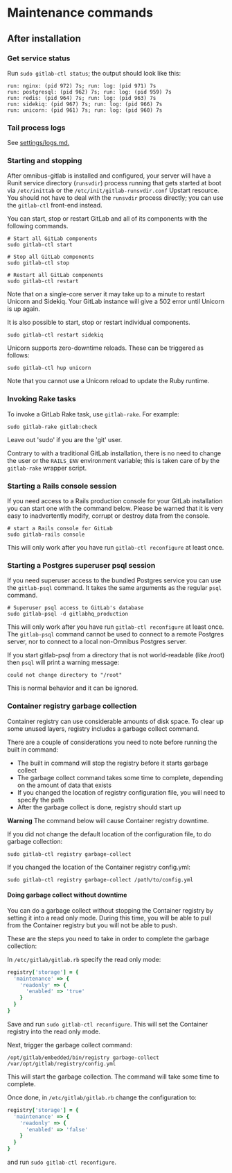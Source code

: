 # Maintenance commands

## After installation

### Get service status

Run `sudo gitlab-ctl status`; the output should look like this:

```
run: nginx: (pid 972) 7s; run: log: (pid 971) 7s
run: postgresql: (pid 962) 7s; run: log: (pid 959) 7s
run: redis: (pid 964) 7s; run: log: (pid 963) 7s
run: sidekiq: (pid 967) 7s; run: log: (pid 966) 7s
run: unicorn: (pid 961) 7s; run: log: (pid 960) 7s
```

### Tail process logs

See [settings/logs.md.](../settings/logs.md)

### Starting and stopping

After omnibus-gitlab is installed and configured, your server will have a Runit
service directory (`runsvdir`) process running that gets started at boot via
`/etc/inittab` or the `/etc/init/gitlab-runsvdir.conf` Upstart resource.  You
should not have to deal with the `runsvdir` process directly; you can use the
`gitlab-ctl` front-end instead.

You can start, stop or restart GitLab and all of its components with the
following commands.

```shell
# Start all GitLab components
sudo gitlab-ctl start

# Stop all GitLab components
sudo gitlab-ctl stop

# Restart all GitLab components
sudo gitlab-ctl restart
```

Note that on a single-core server it may take up to a minute to restart Unicorn
and Sidekiq. Your GitLab instance will give a 502 error until Unicorn is up
again.

It is also possible to start, stop or restart individual components.

```shell
sudo gitlab-ctl restart sidekiq
```

Unicorn supports zero-downtime reloads. These can be triggered as follows:

```shell
sudo gitlab-ctl hup unicorn
```

Note that you cannot use a Unicorn reload to update the Ruby runtime.

### Invoking Rake tasks

To invoke a GitLab Rake task, use `gitlab-rake`. For example:

```shell
sudo gitlab-rake gitlab:check
```

Leave out 'sudo' if you are the 'git' user.

Contrary to with a traditional GitLab installation, there is no need to change
the user or the `RAILS_ENV` environment variable; this is taken care of by the
`gitlab-rake` wrapper script.

### Starting a Rails console session

If you need access to a Rails production console for your GitLab installation
you can start one with the command below. Please be warned that it is very easy
to inadvertently modify, corrupt or destroy data from the console.

```shell
# start a Rails console for GitLab
sudo gitlab-rails console
```

This will only work after you have run `gitlab-ctl reconfigure` at least once.

### Starting a Postgres superuser psql session

If you need superuser access to the bundled Postgres service you can
use the `gitlab-psql` command. It takes the same arguments as the
regular `psql` command.

```shell
# Superuser psql access to GitLab's database
sudo gitlab-psql -d gitlabhq_production
```

This will only work after you have run `gitlab-ctl reconfigure` at
least once. The `gitlab-psql` command cannot be used to connect to a
remote Postgres server, nor to connect to a local non-Omnibus Postgres
server.

If you start gitlab-psql from a directory that is not world-readable
(like /root) then `psql` will print a warning message:

```
could not change directory to "/root"
```

This is normal behavior and it can be ignored.

### Container registry garbage collection

Container registry can use considerable amounts of disk space. To clear up
some unused layers, registry includes a garbage collect command.

There are a couple of considerations you need to note before running the
built in command:

* The built in command will stop the registry before it starts garbage collect
* The garbage collect command takes some time to complete, depending on the
amount of data that exists
* If you changed the location of registry configuration file, you will need to
specify the path
* After the garbage collect is done, registry should start up

**Warning** The command below will cause Container registry downtime.

If you did not change the default location of the configuration file, to do
garbage collection:

```
sudo gitlab-ctl registry garbage-collect
```


If you changed the location of the Container registry config.yml:

```
sudo gitlab-ctl registry garbage-collect /path/to/config.yml
```

#### Doing garbage collect without downtime

You can do a garbage collect without stopping the Container registry by setting
it into a read only mode. During this time, you will be able to pull from
the Container registry but you will not be able to push.

These are the steps you need to take in order to complete the garbage collection:

In `/etc/gitlab/gitlab.rb` specify the read only mode:

```ruby
registry['storage'] = {
  'maintenance' => {
    'readonly' => {
      'enabled' => 'true'
    }
  }
}
```

Save and run `sudo gitlab-ctl reconfigure`. This will set the Container registry
into the read only mode.

Next, trigger the garbage collect command:

```
/opt/gitlab/embedded/bin/registry garbage-collect /var/opt/gitlab/registry/config.yml
```

This will start the garbage collection. The command will take some time to complete.

Once done, in `/etc/gitlab/gitlab.rb` change the configuration to:

```ruby
registry['storage'] = {
  'maintenance' => {
    'readonly' => {
      'enabled' => 'false'
    }
  }
}
```

and run `sudo gitlab-ctl reconfigure`.

